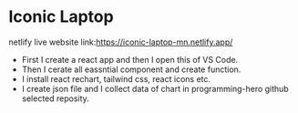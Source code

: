 # Iconic Laptop
netlify live website link:https://iconic-laptop-mn.netlify.app/

- First I create a react app and then I open this of VS Code.
- Then I cerate all eassntial component and  create function. 
- I install react rechart, tailwind css, react icons etc.
- I create json file and I collect data of chart in programming-hero github selected reposity.
